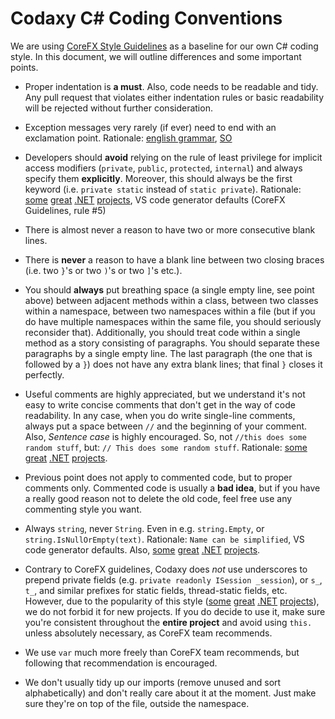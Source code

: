 # Codaxy C# Coding Conventions

We are using [CoreFX Style Guidelines](https://github.com/dotnet/corefx/blob/368fdfd86ee3a3bf1bca2a6c339ee590f3d6505d/Documentation/coding-guidelines/coding-style.md) as a baseline for our own C# coding style. In this document, we will outline differences and some important points.

- Proper indentation is **a must**. Also, code needs to be readable and tidy. Any pull request that violates either indentation rules or basic readability will be rejected without further consideration.
 
- Exception messages very rarely (if ever) need to end with an exclamation point. Rationale: [english grammar](http://grammar.yourdictionary.com/punctuation/when/when-to-use-exclamation-marks.html), [SO](https://stackoverflow.com/questions/259887/what-style-do-you-use-for-exception-messages)

- Developers should **avoid** relying on the rule of least privilege for implicit access modifiers (`private`, `public`, `protected`, `internal`) and always specify them **explicitly**. Moreover, this should always be the first keyword (i.e. `private static` instead of `static private`). Rationale: [some](https://github.com/openiddict) [great](https://github.com/aspnet-contrib/) [.NET](https://github.com/dotnet/corefx) [projects](https://github.com/jbogard/MediatR), VS code generator defaults (CoreFX Guidelines, rule #5)

- There is almost never a reason to have two or more consecutive blank lines.

- There is **never** a reason to have a blank line between two closing braces (i.e. two `}`'s or two `)`'s or two `]`'s etc.).

- You should **always** put breathing space (a single empty line, see point above) between adjacent methods within a class, between two classes within a namespace, between two namespaces within a file (but if you do have multiple namespaces within the same file, you should seriously reconsider that). Additionally, you should treat code within a single method as a story consisting of paragraphs. You should separate these paragraphs by a single empty line. The last paragraph (the one that is followed by a `}`) does not have any extra blank lines; that final `}` closes it perfectly.

- Useful comments are highly appreciated, but we understand it's not easy to write concise comments that don't get in the way of code readability. In any case, when you do write single-line comments, always put a space between `//` and the beginning of your comment. Also, *Sentence case* is highly encouraged. So, not `//this does some random stuff`, but: `// This does some random stuff`. Rationale: [some](https://github.com/openiddict) [great](https://github.com/aspnet-contrib/) [.NET](https://github.com/dotnet/corefx) [projects](https://github.com/autofac/Autofac). 

- Previous point does not apply to commented code, but to proper comments only. Commented code is usually a **bad idea**, but if you have a really good reason not to delete the old code, feel free use any commenting style you want.

- Always `string`, never `String`. Even in e.g. `string.Empty`, or `string.IsNullOrEmpty(text)`. Rationale: `Name can be simplified`, VS code generator defaults. Also, [some](https://github.com/openiddict) [great](https://github.com/aspnet-contrib/) [.NET](https://github.com/dotnet/corefx) [projects](https://github.com/autofac/Autofac).

- Contrary to CoreFX guidelines, Codaxy does *not* use underscores to prepend private fields (e.g. `private readonly ISession _session`), or `s_`, `t_`, and similar prefixes for static fields, thread-static fields, etc. However, due to the popularity of this style ([some](https://github.com/openiddict) [great](https://github.com/aspnet-contrib/) [.NET](https://github.com/dotnet/corefx) [projects](https://github.com/autofac/Autofac)), we do not forbid it for new projects. If you do decide to use it, make sure you're consistent throughout the **entire project** and avoid using `this.` unless absolutely necessary, as CoreFX team recommends.

- We use `var` much more freely than CoreFX team recommends, but following that recommendation is encouraged.

- We don't usually tidy up our imports (remove unused and sort alphabetically) and don't really care about it at the moment. Just make sure they're on top of the file, outside the namespace.

